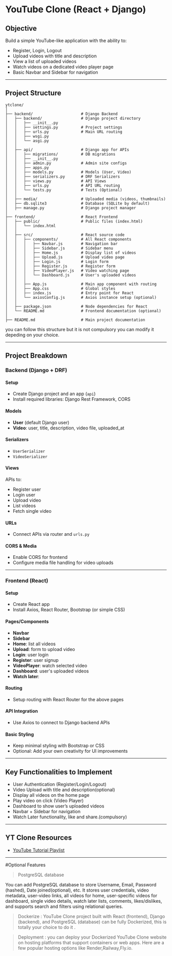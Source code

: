 # YouTube Clone (React + Django)

## Objective

Build a simple YouTube-like application with the ability to:

- Register, Login, Logout  
- Upload videos with title and description  
- View a list of uploaded videos  
- Watch videos on a dedicated video player page  
- Basic Navbar and Sidebar for navigation

---

## Project Structure

```
ytclone/
│
├── backend/                     # Django Backend
│   ├── backend/                 # Django project directory
│   │   ├── __init__.py
│   │   ├── settings.py          # Project settings
│   │   ├── urls.py              # Main URL routing
│   │   ├── wsgi.py
│   │   └── asgi.py
│   │
│   ├── api/                     # Django app for APIs
│   │   ├── migrations/          # DB migrations
│   │   ├── __init__.py
│   │   ├── admin.py             # Admin site configs
│   │   ├── apps.py
│   │   ├── models.py            # Models (User, Video)
│   │   ├── serializers.py       # DRF Serializers
│   │   ├── views.py             # API Views
│   │   ├── urls.py              # API URL routing
│   │   └── tests.py             # Tests (Optional)
│   │
│   ├── media/                   # Uploaded media (videos, thumbnails)
│   ├── db.sqlite3               # Database (SQLite by default)
│   ├── manage.py                # Django project manager
│
├── frontend/                    # React Frontend
│   ├── public/                  # Public files (index.html)
│   │   └── index.html
│   │
│   ├── src/                     # React source code
│   │   ├── components/          # All React components
│   │   │   ├── Navbar.js        # Navigation bar
│   │   │   ├── Sidebar.js       # Sidebar menu
│   │   │   ├── Home.js          # Display list of videos
│   │   │   ├── Upload.js        # Upload video page
│   │   │   ├── Login.js         # Login form
│   │   │   ├── Register.js      # Register form
│   │   │   ├── VideoPlayer.js   # Video watching page
│   │   │   └── Dashboard.js     # User's uploaded videos
│   │   │
│   │   ├── App.js               # Main app component with routing
│   │   ├── App.css              # Global styles
│   │   ├── index.js             # Entry point for React
│   │   └── axiosConfig.js       # Axios instance setup (optional)
│   │
│   ├── package.json             # Node dependencies for React
│   └── README.md                # Frontend documentation (optional)
│
├── README.md                    # Main project documentation
```


you can follow this structure but it is not compulsory you can modify it depeding on your choice.

---

##  Project Breakdown

###  Backend (Django + DRF)

####  Setup

- Create Django project and an app (`api`)
- Install required libraries: Django Rest Framework, CORS

####  Models

- **User** (default Django user)
- **Video**: user, title, description, video file, uploaded_at

####  Serializers

- `UserSerializer`
- `VideoSerializer`

####  Views

APIs to:

- Register user  
- Login user  
- Upload video  
- List videos  
- Fetch single video  

####  URLs

- Connect APIs via router and `urls.py`

####  CORS & Media

- Enable CORS for frontend  
- Configure media file handling for video uploads  

---

###  Frontend (React)

#### Setup

- Create React app  
- Install Axios, React Router, Bootstrap (or simple CSS)

####  Pages/Components

- **Navbar**  
- **Sidebar**  
- **Home**: list all videos  
- **Upload**: form to upload video  
- **Login**: user login  
- **Register**: user signup  
- **VideoPlayer**: watch selected video  
- **Dashboard**: user's uploaded videos
- **Watch later**:

####  Routing

- Setup routing with React Router for the above pages

####  API Integration

- Use Axios to connect to Django backend APIs

####  Basic Styling

- Keep minimal styling with Bootstrap or CSS  
- Optional: Add your own creativity for UI improvements

---

##  Key Functionalities to Implement

- User Authentication (Register/Login/Logout)  
- Video Upload with title and description(optional)  
- Display all videos on the home page  
- Play video on click (Video Player)  
- Dashboard to show user’s uploaded videos  
- Navbar + Sidebar for navigation  
- Watch Later functionality, like and share.(compulsory)

---

##  YT Clone Resources

- [YouTube Tutorial Playlist](https://www.youtube.com/playlist?list=PLgWjD_CBfh0Daeqt-Q5ogwc9FPAsqH5sx)

---

#Optional Features 

>PostgreSQL database 

You can add  PostgreSQL database  to store Username, Email, Password (hashed), Date joined(optional), etc. It stores user credentials, video metadata, user-video links, all videos for home, user-specific videos for dashboard, single video details, watch later lists, comments, likes/dislikes, and supports search and filters using relational queries.

>Dockerize :  YouTube Clone project built with React (frontend), Django (backend), and PostgreSQL (database) can be fully Dockerized, this is totally your choice to do it .

>Deployment :  you can deploy your Dockerized YouTube Clone website on hosting platforms that support containers or web apps. Here are a few popular hosting options like Render,Railway,Fly.io.
